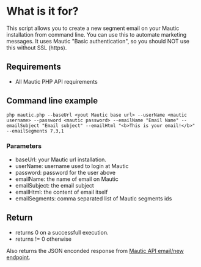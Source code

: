 # What is it for?

This script allows you to create a new segment email on your Mautic installation from command line.
You can use this to automate marketing messages.
It uses Mautic "Basic authentication", so you should NOT use this without SSL (https).

## Requirements
* All Mautic PHP API requirements

## Command line example
```
php mautic.php --baseUrl <yout Mautic base url> --userName <mautic username> --password <mautic password> --emailName "Email Name" --emailSubject "Email subject" --emailHtml "<b>This is your email!</b>" --emailSegments 7,3,1
```
   
### Parameters
- baseUrl: your Mautic url installation.
- userName: username used to login at Mautic
- password: password for the user above
- emailName: the name of email on Mautic
- emailSubject: the email subject
- emailHtml: the content of email itself
- emailSegments: comma separated list of Mautic segments ids


## Return

- returns 0 on a successfull execution.
- returns != 0 otherwise

Also returns the JSON enconded response from [Mautic API email/new endpoint](https://developer.mautic.org/#create-email).